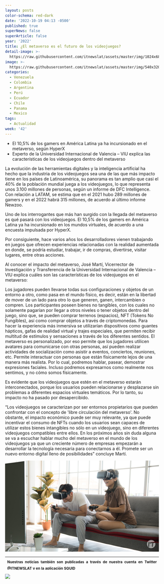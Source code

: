 ```yaml
---
layout: posts
color-schema: red-dark
date: '2022-10-19 04:13 -0500'
published: true
superNews: false
superArticle: false
year: '2022'
title: ¿El metaverso es el futuro de los videojuegos?
detail-image: >-
  https://raw.githubusercontent.com/itnewslat/assets/master/img/1024x680/jugando-en-metaverso-g.jpg
image: >-
  https://raw.githubusercontent.com/itnewslat/assets/master/img/540x320/jugando-en-metaverso-p.jpg
categories:
  - Venezuela
  - Colombia
  - Argentina
  - Perú
  - Ecuador
  - Chile
  - Panama
  - Mexico
tags:
  - Actualidad
week: '42'
---
```

- El 10,5% de los gamers en América Latina ya ha incursionado en el metaverso, según HyperX
- Experto de la Universidad Internacional de Valencia – VIU explica las características de los videojuegos dentro del metaverso

 La evolución de las herramientas digitales y la inteligencia artificial ha hecho que la industria de los videojuegos sea una de las que más impacto tiene en los países de Latinoamérica, su panorama es tan amplio que casi el 40% de la población mundial juega a los videojuegos, lo que representa unos 3.100 millones de personas, según un informe de DFC Intelligence. Con relación a LATAM, se estima que en el 2021 hubo 289 millones de gamers y en el 2022 habrá 315 millones, de acuerdo al último informe Newzoo.
 
Uno de los interrogantes que más han surgido con la llegada del metaverso es qué pasará con los videojuegos. El 10,5% de los gamers en América Latina ya ha incursionado en los mundos virtuales, de acuerdo a una encuesta impulsada por HyperX. 
 
Por consiguiente, hace varios años los desarrolladores vienen trabajando en juegos que ofrecen experiencias relacionadas con la realidad aumentada en donde, se podría estudiar, trabajar, ir de compras, divertirse, visitar lugares, entre otras acciones.
 
Al conocer el impacto del metaverso, José Martí, Vicerrector de Investigación y Transferencia de la Universidad Internacional de Valencia – VIU explica cuáles son las características de los videojuegos en el metaverso:
 
Los jugadores pueden llevarse todas sus configuraciones y objetos de un entorno a otro, como pasa en el mundo físico, es decir, están en la libertad de mover de un lado para otro lo que generen, ganen, intercambien o compren.
Los participantes poseen bienes no tangibles, con los cuales no solamente pagarían por llegar a otros niveles o tener objetos dentro del juego, sino que, se pueden comprar terrenos (espacios), NFT (Tokens No Fungibles), así como comprar objetos a través de criptomonedas.
Para hacer la experiencia más inmersiva se utilizarían dispositivos como guantes hápticos, gafas de realidad virtual y trajes especiales, que permiten recibir multitud de estímulos y sensaciones a través de los diferentes sentidos.
El metaverso es personalizado, por eso permite que los jugadores utilicen avatares para comunicarse con otras personas, así pueden realizar actividades de socialización como asistir a eventos, conciertos, reuniones, etc.
Permite interactuar con personas que están físicamente lejos de una manera más realista. Por lo cual, podremos hablar, pasear, demostrar expresiones faciales. Incluso podremos expresarnos como realmente nos sentimos, y no cómo somos físicamente.
 
Es evidente que los videojuegos que estén en el metaverso estarán interconectados, porque los usuarios pueden relacionarse y desplazarse sin problemas a diferentes espacios virtuales temáticos. Por lo tanto, su impacto no ha pasado por desapercibido.
 
“Los videojuegos se caracterizan por ser entornos propietarios que pueden confrontar con el concepto de 'libre circulación del metaverso'. No obstante, el impacto económico puede ser muy relevante, ya que puede incentivar el consumo de NFTs cuando los usuarios sean capaces de utilizar estos bienes intangibles no sólo en un videojuego, sino en diferentes videojuegos compatibles entre ellos. En los próximos años sin duda alguna se va a escuchar hablar mucho del metaverso en el mundo de los videojuegos ya que un creciente número de empresas empezarán a desarrollar la tecnología necesaria para conectarnos a él. Promete ser un nuevo entorno digital lleno de posibilidades” concluye Martí.

![](https://raw.githubusercontent.com/itnewslat/assets/master/img/540x320/jugando-en-metaverso-p.jpg)

<table style="height: 42px;" width="569">
<tbody>
<tr>
<td style="text-align: justify;"><sub><strong>Nuestras noticias también son publicadas a través de nuestra cuenta en Twitter <a href="https://twitter.com/itnewslat?lang=es">@ITNEWSLAT</a> y en la aplicación <a href="https://squidapp.co/en/">SQUID</a></strong></sub></td>
</tr>
</tbody>
</table>

<img src="https://tracker.metricool.com/c3po.jpg?hash=56f88a41e39ab42c063cc51676587a04"/>